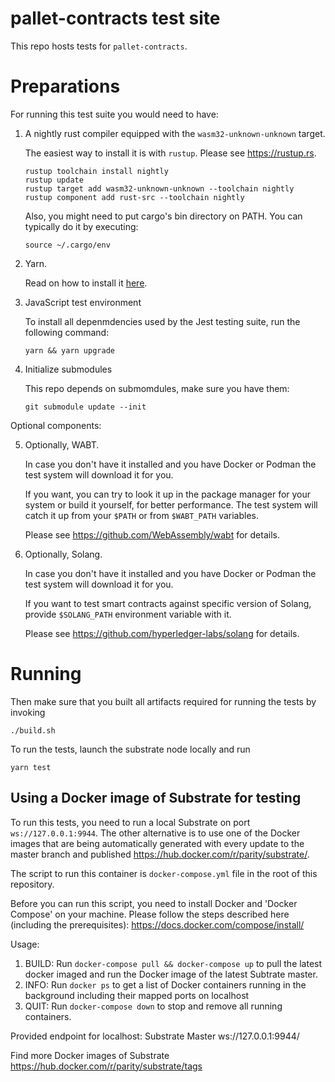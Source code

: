 # pallet-contracts test site

This repo hosts tests for `pallet-contracts`.

# Preparations

For running this test suite you would need to have:

1. A nightly rust compiler equipped with the `wasm32-unknown-unknown` target.

   The easiest way to install it is with `rustup`. Please see https://rustup.rs.

   ```shell
   rustup toolchain install nightly
   rustup update
   rustup target add wasm32-unknown-unknown --toolchain nightly
   rustup component add rust-src --toolchain nightly
   ```

   Also, you might need to put cargo's bin directory on PATH. You can typically do it by executing:

   ```shell
   source ~/.cargo/env
   ```

2. Yarn.

   Read on how to install it [here](https://yarnpkg.com/lang/en/docs/install/).

3. JavaScript test environment

   To install all depenmdencies used by the Jest testing suite, run the following command:

   `yarn && yarn upgrade`

4. Initialize submodules

   This repo depends on submomdules, make sure you have them:

   ```
   git submodule update --init
   ```

Optional components:

5. Optionally, WABT.

   In case you don't have it installed and you have Docker or Podman
   the test system will download it for you.

   If you want, you can try to look it up in the package manager for your system or
   build it yourself, for better performance. The test system will catch it up
   from your `$PATH` or from `$WABT_PATH` variables.

   Please see https://github.com/WebAssembly/wabt for details.

6. Optionally, Solang.

   In case you don't have it installed and you have Docker or Podman
   the test system will download it for you.

   If you want to test smart contracts against specific version of Solang,
   provide `$SOLANG_PATH` environment variable with it.

   Please see https://github.com/hyperledger-labs/solang for details.

# Running

Then make sure that you built all artifacts required for running the tests by invoking

```
./build.sh
```

To run the tests, launch the substrate node locally and run

```
yarn test
```

## Using a Docker image of Substrate for testing

To run this tests, you need to run a local Substrate on port `ws://127.0.0.1:9944`. The other alternative is to use one of the Docker images that are being automatically generated with every update to the master branch and published https://hub.docker.com/r/parity/substrate/.

The script to run this container is `docker-compose.yml` file in the root of this repository.

Before you can run this script, you need to install Docker and 'Docker Compose' on your machine.
Please follow the steps described here (including the prerequisites): https://docs.docker.com/compose/install/

Usage:

1. BUILD: Run `docker-compose pull && docker-compose up` to pull the latest docker imaged and run the Docker image of the latest Subtrate master.
2. INFO: Run `docker ps` to get a list of Docker containers running in the background including their mapped ports on localhost
3. QUIT: Run `docker-compose down` to stop and remove all running containers.

Provided endpoint for localhost: Substrate Master ws://127.0.0.1:9944/

Find more Docker images of Substrate https://hub.docker.com/r/parity/substrate/tags
